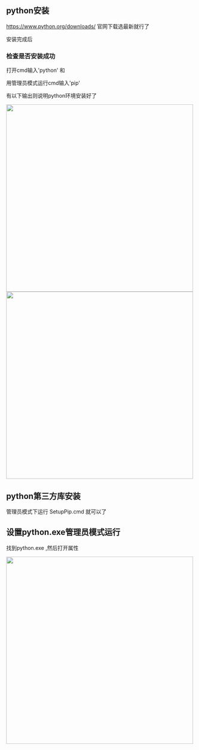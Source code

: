 ## python安装 
https://www.python.org/downloads/ 官网下载选最新就行了

安装完成后

### 检查是否安装成功

打开cmd输入'python'  和

用管理员模式运行cmd输入'pip'  

有以下输出则说明python环境安装好了

<img src="https://github.com/smartgrass/AutoPcr/blob/main/png/Python1.png" width= "500"/>

<img src="https://github.com/smartgrass/AutoPcr/blob/main/png/Python2.png" width= "500"/>



## python第三方库安装 

管理员模式下运行 SetupPip.cmd 就可以了


## 设置python.exe管理员模式运行

找到python.exe ,然后打开属性

<img src="https://github.com/smartgrass/AutoPcr/blob/main/png/Python3.png" width= "500"/>
